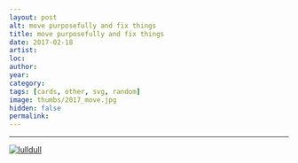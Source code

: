 ```yaml
---
layout: post
alt: move purposefully and fix things
title: move purposefully and fix things
date: 2017-02-18
artist: 
loc: 
author: 
year: 
category: 
tags: [cards, other, svg, random]
image: thumbs/2017_move.jpg
hidden: false
permalink:
---
```






---


<div class="post_image">
	<a href="{{ site.baseurl }}/images/posts/2017_move/001.svg" target="_blank">
	<img src="{{ site.baseurl }}/images/posts/2017_move/001.svg" alt="lulldull"></a>
</div>

